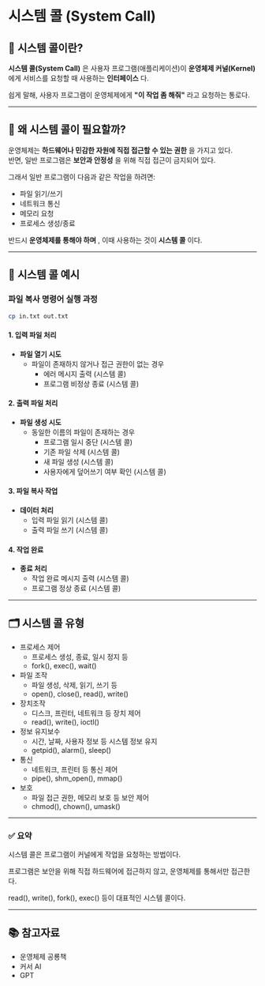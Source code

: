 # 시스템 콜 (System Call)

## 📌 시스템 콜이란?

**시스템 콜(System Call)** 은 사용자 프로그램(애플리케이션)이 **운영체제 커널(Kernel)** 에게 서비스를 요청할 때 사용하는 **인터페이스** 다.

쉽게 말해, 사용자 프로그램이 운영체제에게 **"이 작업 좀 해줘"** 라고 요청하는 통로다.

---

## 🔧 왜 시스템 콜이 필요할까?

운영체제는 **하드웨어나 민감한 자원에 직접 접근할 수 있는 권한** 을 가지고 있다.  
반면, 일반 프로그램은 **보안과 안정성** 을 위해 직접 접근이 금지되어 있다.

그래서 일반 프로그램이 다음과 같은 작업을 하려면:

- 파일 읽기/쓰기
- 네트워크 통신
- 메모리 요청
- 프로세스 생성/종료

반드시 **운영체제를 통해야 하며** , 이때 사용하는 것이 **시스템 콜** 이다.

---

## 📝 시스템 콜 예시

### 파일 복사 명령어 실행 과정
```bash
cp in.txt out.txt
```

#### 1. 입력 파일 처리
- **파일 열기 시도**
  - 파일이 존재하지 않거나 접근 권한이 없는 경우
    - 에러 메시지 출력 (시스템 콜)
    - 프로그램 비정상 종료 (시스템 콜)

#### 2. 출력 파일 처리
- **파일 생성 시도**
  - 동일한 이름의 파일이 존재하는 경우
    - 프로그램 일시 중단 (시스템 콜)
    - 기존 파일 삭제 (시스템 콜)
    - 새 파일 생성 (시스템 콜)
    - 사용자에게 덮어쓰기 여부 확인 (시스템 콜)

#### 3. 파일 복사 작업
- **데이터 처리**
  - 입력 파일 읽기 (시스템 콜)
  - 출력 파일 쓰기 (시스템 콜)

#### 4. 작업 완료
- **종료 처리**
  - 작업 완료 메시지 출력 (시스템 콜)
  - 프로그램 정상 종료 (시스템 콜)


---

## 🗂️ 시스템 콜 유형

- 프로세스 제어
    - 프로세스 생성, 종료, 일시 정지 등
    - fork(), exec(), wait()
- 파일 조작
    - 파일 생성, 삭제, 읽기, 쓰기 등
    - open(), close(), read(), write()
- 장치조작
    - 디스크, 프린터, 네트워크 등 장치 제어
    - read(), write(), ioctl()
- 정보 유지보수
    - 시간, 날짜, 사용자 정보 등 시스템 정보 유지
    - getpid(), alarm(), sleep()
- 통신
    - 네트워크, 프린터 등 통신 제어
    - pipe(), shm_open(), mmap()
- 보호
    - 파일 접근 권한, 메모리 보호 등 보안 제어
    - chmod(), chown(), umask()

---
### ✅ 요약
시스템 콜은 프로그램이 커널에게 작업을 요청하는 방법이다.

프로그램은 보안을 위해 직접 하드웨어에 접근하지 않고, 운영체제를 통해서만 접근한다.

read(), write(), fork(), exec() 등이 대표적인 시스템 콜이다.

---

## 📚 참고자료

- 운영체제 공룡책
- 커서 AI
- GPT

